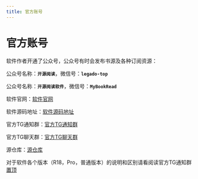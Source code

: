 ```yaml
---
title: 官方账号
---
```


# 官方账号
软件作者开通了公众号，公众号有时会发布书源及各种订阅资源：

公众号名称：**`开源阅读`**，微信号：**`legado-top`**

公众号名称：**`开源阅读软件`**，微信号：**`MyBookRead`**

软件官网：[软件官网](http://www.legado.top/)

软件源码地址：[软件源码地址](https://github.com/gedoor/legado)

官方TG通知群：[官方TG通知群](https://t.me/legado_channels)

官方TG聊天群：[官方TG聊天群](https://t.me/yueduguanfang)

源仓库：[源仓库](http://yck.mumuceo.com/)

对于软件各个版本（R18，Pro，普通版本）的说明和区别请看阅读官方TG通知群[置顶](https://t.me/legado_channels/414)

